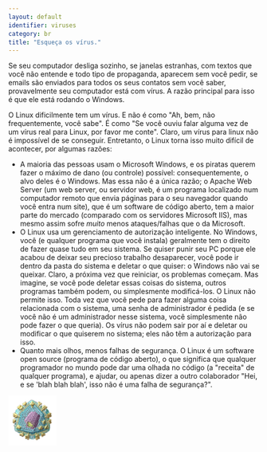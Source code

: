 ```yaml
---
layout: default
identifier: viruses
category: br
title: "Esqueça os vírus."
---
```


Se seu computador desliga sozinho, se janelas estranhas, com textos 
que você não entende e todo tipo de propaganda, aparecem sem você pedir, 
se emails são enviados para todos os seus contatos sem você saber, 
provavelmente seu computador está com vírus. A razão principal para isso 
é que ele está rodando o Windows.
 
O Linux dificilmente tem um vírus. E não é como "Ah, bem, não 
frequentemente, você sabe". É como "Se você ouviu falar alguma vez de um 
vírus real para Linux, por favor me conte". Claro, um vírus para linux 
não é impossível de se conseguir. Entretanto, o Linux torna isso muito 
difícil de acontecer, por algumas razões:

<ul>

<li>A maioria das pessoas usam o Microsoft Windows, e os piratas querem 
fazer o máximo de dano (ou controle) possível: consequentemente, o alvo 
deles é o Windows. Mas essa não é a única razão; o Apache Web Server (um 
web server, ou servidor web, é um programa localizado num computador 
remoto que envia páginas para o seu navegador quando você entra num 
site), que é um software de código aberto, tem a maior parte do mercado 
(comparado com os servidores Microsoft IIS), mas mesmo assim sofre <i>muito</i> 
menos ataques/falhas que o da Microsoft.</li>

<li>O Linux usa um gerenciamento de autorização inteligente. No Windows, 
você (e qualquer programa que você instala) geralmente tem o direito de 
fazer quase tudo em seu sistema. Se quiser punir seu PC porque ele 
acabou de deixar seu precioso trabalho desaparecer, você pode ir dentro 
da pasta do sistema e deletar o que quiser: o Windows não vai se 
queixar. Claro, a próxima vez que reiniciar, os problemas começam. Mas 
imagine, se você pode deletar essas coisas do sistema, outros programas 
também podem, ou simplesmente modificá-los. O Linux não permite isso. 
Toda vez que você pede para fazer alguma coisa relacionada com o 
sistema, uma senha de administrador é pedida (e se você não é um 
administrador nesse sistema, você simplesmente não pode fazer o que 
queria). Os vírus não podem sair por aí e deletar ou modificar o que 
quiserem no sistema; eles não têm a autorização para isso.</li>

<li>Quanto mais olhos, menos falhas de segurança. O Linux é um software 
open source (programa de código aberto), o que significa que qualquer 
programador no mundo pode dar uma olhada no código (a "receita" de 
qualquer programa), e ajudar, ou apenas dizer a outro colaborador "Hei, 
e se 'blah blah blah', isso não é uma falha de segurança?".</li>


</ul>

<img src="/img/viruses_thumb.png" />




